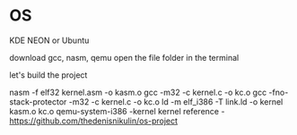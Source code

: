 # OS
KDE NEON or Ubuntu

download gcc, nasm, qemu open the file folder in the terminal

let's build the project

nasm -f elf32 kernel.asm -o kasm.o
gcc -m32 -c kernel.c -o kc.o
gcc -fno-stack-protector -m32 -c kernel.c -o kc.o
ld -m elf_i386 -T link.ld -o kernel kasm.o kc.o
qemu-system-i386 -kernel kernel
reference - https://github.com/thedenisnikulin/os-project
